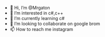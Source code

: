 - 👋 Hi, I’m @Mrgaton
- 👀 I’m interested in c#,c++
- 🌱 I’m currently learning c#
- 💞️ I’m looking to collaborate on google brom
- 📫 How to reach me instagram

<!---
Mrgaton/Mrgaton is a ✨ special ✨ repository because its `README.md` (this file) appears on your GitHub profile.
You can click the Preview link to take a look at your changes.
--->
